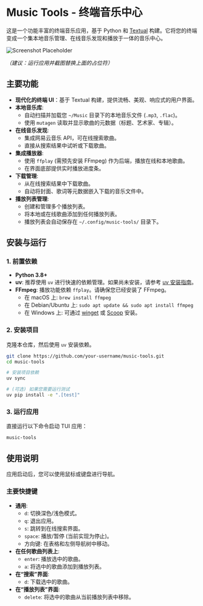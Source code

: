 # Music Tools - 终端音乐中心

这是一个功能丰富的终端音乐应用，基于 Python 和 [Textual](https://textual.textualize.io/) 构建。它将您的终端变成一个集本地音乐管理、在线音乐发现和播放于一体的音乐中心。

![Screenshot Placeholder](https://via.placeholder.com/800x400.png?text=在此处替换为应用截图)

*（建议：运行应用并截图替换上面的占位符）*

## 主要功能

- **现代化的终端 UI**：基于 Textual 构建，提供流畅、美观、响应式的用户界面。
- **本地音乐库**:
    - 自动扫描并加载您 `~/Music` 目录下的本地音乐文件 (`.mp3`, `.flac`)。
    - 使用 `mutagen` 读取并显示歌曲的元数据（标题、艺术家、专辑）。
- **在线音乐发现**:
    - 集成网易云音乐 API，可在线搜索歌曲。
    - 直接从搜索结果中试听或下载歌曲。
- **集成播放器**:
    - 使用 `ffplay` (需预先安装 FFmpeg) 作为后端，播放在线和本地歌曲。
    - 在界面底部提供实时播放进度条。
- **下载管理**:
    - 从在线搜索结果中下载歌曲。
    - 自动将封面、歌词等元数据嵌入下载的音乐文件中。
- **播放列表管理**:
    - 创建和管理多个播放列表。
    - 将本地或在线歌曲添加到任何播放列表。
    - 播放列表会自动保存在 `~/.config/music-tools/` 目录下。

## 安装与运行

### 1. 前置依赖

- **Python 3.8+**
- **uv**: 推荐使用 `uv` 进行快速的依赖管理。如果尚未安装，请参考 [uv 安装指南](https://github.com/astral-sh/uv)。
- **FFmpeg**: 播放功能依赖 `ffplay`。请确保您已经安装了 FFmpeg。
    - 在 macOS 上: `brew install ffmpeg`
    - 在 Debian/Ubuntu 上: `sudo apt update && sudo apt install ffmpeg`
    - 在 Windows 上: 可通过 [winget](https://winstall.app/apps/Gyan.FFmpeg) 或 [Scoop](https://scoop.sh/) 安装。

### 2. 安装项目

克隆本仓库，然后使用 `uv` 安装依赖。

```bash
git clone https://github.com/your-username/music-tools.git
cd music-tools

# 安装项目依赖
uv sync

# (可选) 如果您需要运行测试
uv pip install -e ".[test]"
```

### 3. 运行应用

直接运行以下命令启动 TUI 应用：

```bash
music-tools
```

## 使用说明

应用启动后，您可以使用鼠标或键盘进行导航。

### 主要快捷键

- **通用**:
    - `d`: 切换深色/浅色模式。
    - `q`: 退出应用。
    - `s`: 跳转到在线搜索界面。
    - `space`: 播放/暂停 (当前实现为停止)。
    - 方向键: 在表格和左侧导航树中移动。
- **在任何歌曲列表上**:
    - `enter`: 播放选中的歌曲。
    - `a`: 将选中的歌曲添加到播放列表。
- **在“搜索”界面**:
    - `d`: 下载选中的歌曲。
- **在“播放列表”界面**:
    - `delete`: 将选中的歌曲从当前播放列表中移除。
